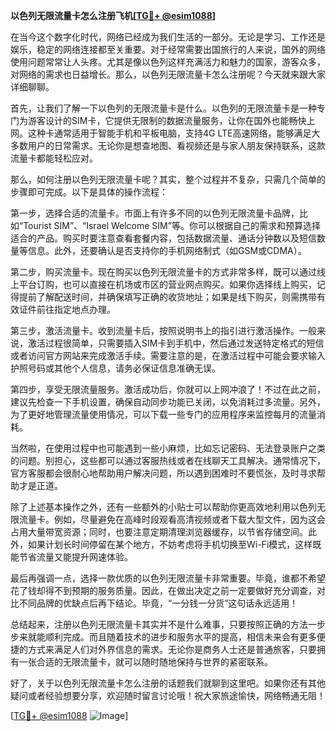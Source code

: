 **以色列无限流量卡怎么注册飞机[[TG💪+ @esim1088](https://t.me/s/esim1088)]**

在当今这个数字化时代，网络已经成为我们生活的一部分。无论是学习、工作还是娱乐，稳定的网络连接都至关重要。对于经常需要出国旅行的人来说，国外的网络使用问题常常让人头疼。尤其是像以色列这样充满活力和魅力的国家，游客众多，对网络的需求也日益增长。那么，以色列无限流量卡怎么注册呢？今天就来跟大家详细聊聊。

首先，让我们了解一下以色列的无限流量卡是什么。以色列的无限流量卡是一种专门为游客设计的SIM卡，它提供无限制的数据流量服务，让你在国外也能畅快上网。这种卡通常适用于智能手机和平板电脑，支持4G LTE高速网络，能够满足大多数用户的日常需求。无论你是想查地图、看视频还是与家人朋友保持联系，这款流量卡都能轻松应对。

那么，如何注册以色列无限流量卡呢？其实，整个过程并不复杂，只需几个简单的步骤即可完成。以下是具体的操作流程：

第一步，选择合适的流量卡。市面上有许多不同的以色列无限流量卡品牌，比如“Tourist SIM”、“Israel Welcome SIM”等。你可以根据自己的需求和预算选择适合的产品。购买时要注意查看套餐内容，包括数据流量、通话分钟数以及短信数量等信息。此外，还要确认是否支持你的手机网络制式（如GSM或CDMA）。

第二步，购买流量卡。现在购买以色列无限流量卡的方式非常多样，既可以通过线上平台订购，也可以直接在机场或市区的营业网点购买。如果你选择线上购买，记得提前了解配送时间，并确保填写正确的收货地址；如果是线下购买，则需携带有效证件前往指定地点办理。

第三步，激活流量卡。收到流量卡后，按照说明书上的指引进行激活操作。一般来说，激活过程很简单，只需要插入SIM卡到手机中，然后通过发送特定格式的短信或者访问官方网站来完成激活手续。需要注意的是，在激活过程中可能会要求输入护照号码或其他个人信息，请务必保证信息准确无误。

第四步，享受无限流量服务。激活成功后，你就可以上网冲浪了！不过在此之前，建议先检查一下手机设置，确保自动同步功能已关闭，以免消耗过多流量。另外，为了更好地管理流量使用情况，可以下载一些专门的应用程序来监控每月的流量消耗。

当然啦，在使用过程中也可能遇到一些小麻烦，比如忘记密码、无法登录账户之类的问题。别担心，这些都可以通过客服热线或者在线聊天工具解决。通常情况下，官方客服都会很耐心地帮助用户解决问题，所以遇到困难时不要慌张，及时寻求帮助才是正道。

除了上述基本操作之外，还有一些额外的小贴士可以帮助你更高效地利用以色列无限流量卡。例如，尽量避免在高峰时段观看高清视频或者下载大型文件，因为这会占用大量带宽资源；同时，也要注意定期清理浏览器缓存，以节省存储空间。此外，如果计划长时间停留在某个地方，不妨考虑将手机切换至Wi-Fi模式，这样既能节省流量又能提升网速体验。

最后再强调一点，选择一款优质的以色列无限流量卡非常重要。毕竟，谁都不希望花了钱却得不到预期的服务质量。因此，在做出决定之前一定要做好充分调查，对比不同品牌的优缺点后再下结论。毕竟，“一分钱一分货”这句话永远适用！

总结起来，注册以色列无限流量卡其实并不是什么难事，只要按照正确的方法一步步来就能顺利完成。而且随着技术的进步和服务水平的提高，相信未来会有更多便捷的方式来满足人们对外界信息的需求。无论你是商务人士还是普通旅客，只要拥有一张合适的无限流量卡，就可以随时随地保持与世界的紧密联系。

好了，关于以色列无限流量卡怎么注册的话题我们就聊到这里吧。如果你还有其他疑问或者经验想要分享，欢迎随时留言讨论哦！祝大家旅途愉快，网络畅通无阻！

[[TG💪+ @esim1088](https://t.me/s/esim1088) ![Image](https://i.postimg.cc/4NQfJmqS/Snipaste-2025-05-13-00-14-12.png)]
